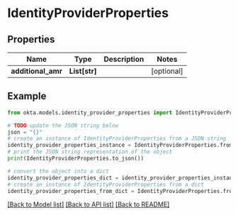 # IdentityProviderProperties


## Properties

Name | Type | Description | Notes
------------ | ------------- | ------------- | -------------
**additional_amr** | **List[str]** |  | [optional] 

## Example

```python
from okta.models.identity_provider_properties import IdentityProviderProperties

# TODO update the JSON string below
json = "{}"
# create an instance of IdentityProviderProperties from a JSON string
identity_provider_properties_instance = IdentityProviderProperties.from_json(json)
# print the JSON string representation of the object
print(IdentityProviderProperties.to_json())

# convert the object into a dict
identity_provider_properties_dict = identity_provider_properties_instance.to_dict()
# create an instance of IdentityProviderProperties from a dict
identity_provider_properties_from_dict = IdentityProviderProperties.from_dict(identity_provider_properties_dict)
```
[[Back to Model list]](../README.md#documentation-for-models) [[Back to API list]](../README.md#documentation-for-api-endpoints) [[Back to README]](../README.md)



